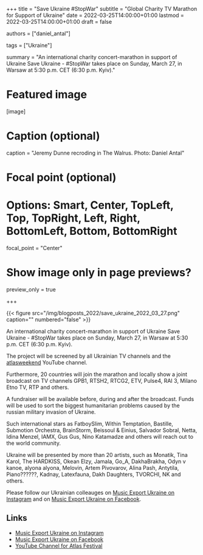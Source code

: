 +++
title = "Save Ukraine #StopWar"
subtitle = "Global Charity TV Marathon for Support of Ukraine"
date = 2022-03-25T14:00:00+01:00
lastmod = 2022-03-25T14:00:00+01:00
draft = false

authors = ["daniel_antal"]

tags = ["Ukraine"]

summary = "An international charity concert-marathon in support of Ukraine Save Ukraine - #StopWar takes place on Sunday, March 27, in Warsaw at 5:30 p.m. CET (6:30 p.m. Kyiv)."

# Featured image
[image]
  # Caption (optional)
  caption = "Jeremy Dunne recroding in The Walrus. Photo: Daniel Antal"

  # Focal point (optional)
  # Options: Smart, Center, TopLeft, Top, TopRight, Left, Right, BottomLeft, Bottom, BottomRight
  focal_point = "Center"

  # Show image only in page previews?
  preview_only = true

+++

<td style="text-align: center;">{{< figure src="/img/blogposts_2022/save_ukraine_2022_03_27.png" caption="" numbered="false" >}}</td>

An international charity concert-marathon in support of Ukraine Save Ukraine - #StopWar takes place on Sunday, March 27, in Warsaw at 5:30 p.m. CET (6:30 p.m. Kyiv).

The project will be screened by all Ukrainian TV channels and the  [atlasweekend](https://www.youtube.com/c/AtlasFestival) YouTube channel. 

Furthermore, 20 countries will join the marathon and locally show a joint broadcast on TV channels GPB1, RTSH2, RTCG2, ETV, Pulse4, RAI 3, Milano Etno TV, RTP and others.

A fundraiser will be available before, during and after the broadcast. Funds will be used to sort the biggest humanitarian problems caused by the russian military invasion of Ukraine.

Such international stars as FatboySlim, Within Temptation, Bastille, Submotion Orchestra, BrainStorm, Beissoul & Einius, Salvador Sobral, Netta, Idina Menzel, IAMX, Gus Gus, Nino Katamadze and others will reach out to the world community.

Ukraine will be presented by more than 20 artists, such as Monatik, Tina Karol, The HARDKISS, Okean Elzy, Jamala, Go_A, DakhaBrakha, Odyn v kanoe, alyona alyona, Melovin, Artem Pivovarov, Alina Pash, Antytila, Piano??????, Kadnay, Latexfauna, Dakh Daughters, TVORCHI, NK and others.

Please follow our Ukrainian colleauges on [Music Export Ukraine on Instagram](https://www.instagram.com/musicexportukraine/) and on [Music Export Ukraine on Facebook](https://www.facebook.com/fromplaytorec/).


## Links

- [Music Export Ukraine on Instagram](https://www.instagram.com/musicexportukraine/)
- [Music Export Ukraine on Facebook](https://www.facebook.com/fromplaytorec/)
- [YouTube Channel for Atlas Festival](https://www.youtube.com/c/AtlasFestival)


